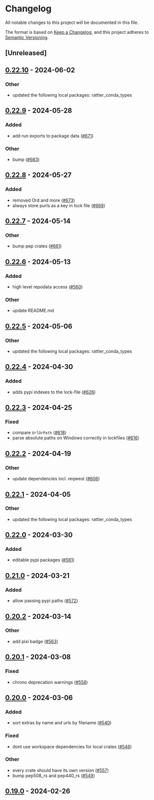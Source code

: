 # Changelog
All notable changes to this project will be documented in this file.

The format is based on [Keep a Changelog](https://keepachangelog.com/en/1.0.0/),
and this project adheres to [Semantic Versioning](https://semver.org/spec/v2.0.0.html).

## [Unreleased]

## [0.22.10](https://github.com/mamba-org/rattler/compare/rattler_lock-v0.22.9...rattler_lock-v0.22.10) - 2024-06-02

### Other
- updated the following local packages: rattler_conda_types

## [0.22.9](https://github.com/mamba-org/rattler/compare/rattler_lock-v0.22.8...rattler_lock-v0.22.9) - 2024-05-28

### Added
- add run exports to package data ([#671](https://github.com/mamba-org/rattler/pull/671))

### Other
- bump ([#683](https://github.com/mamba-org/rattler/pull/683))

## [0.22.8](https://github.com/mamba-org/rattler/compare/rattler_lock-v0.22.7...rattler_lock-v0.22.8) - 2024-05-27

### Added
- removed Ord and more ([#673](https://github.com/mamba-org/rattler/pull/673))
- always store purls as a key in lock file ([#669](https://github.com/mamba-org/rattler/pull/669))

## [0.22.7](https://github.com/mamba-org/rattler/compare/rattler_lock-v0.22.6...rattler_lock-v0.22.7) - 2024-05-14

### Other
- bump pep crates ([#661](https://github.com/mamba-org/rattler/pull/661))

## [0.22.6](https://github.com/mamba-org/rattler/compare/rattler_lock-v0.22.5...rattler_lock-v0.22.6) - 2024-05-13

### Added
- high level repodata access ([#560](https://github.com/mamba-org/rattler/pull/560))

### Other
- update README.md

## [0.22.5](https://github.com/mamba-org/rattler/compare/rattler_lock-v0.22.4...rattler_lock-v0.22.5) - 2024-05-06

### Other
- updated the following local packages: rattler_conda_types

## [0.22.4](https://github.com/mamba-org/rattler/compare/rattler_lock-v0.22.3...rattler_lock-v0.22.4) - 2024-04-30

### Added
- adds pypi indexes to the lock-file ([#626](https://github.com/mamba-org/rattler/pull/626))

## [0.22.3](https://github.com/mamba-org/rattler/compare/rattler_lock-v0.22.2...rattler_lock-v0.22.3) - 2024-04-25

### Fixed
- compare `UrlOrPath` ([#618](https://github.com/mamba-org/rattler/pull/618))
- parse absolute paths on Windows correctly in lockfiles ([#616](https://github.com/mamba-org/rattler/pull/616))

## [0.22.2](https://github.com/mamba-org/rattler/compare/rattler_lock-v0.22.1...rattler_lock-v0.22.2) - 2024-04-19

### Other
- update dependencies incl. reqwest ([#606](https://github.com/mamba-org/rattler/pull/606))

## [0.22.1](https://github.com/baszalmstra/rattler/compare/rattler_lock-v0.22.0...rattler_lock-v0.22.1) - 2024-04-05

### Other
- updated the following local packages: rattler_conda_types

## [0.22.0](https://github.com/mamba-org/rattler/compare/rattler_lock-v0.21.0...rattler_lock-v0.22.0) - 2024-03-30

### Added
- editable pypi packages ([#581](https://github.com/mamba-org/rattler/pull/581))

## [0.21.0](https://github.com/mamba-org/rattler/compare/rattler_lock-v0.20.2...rattler_lock-v0.21.0) - 2024-03-21

### Added
- allow passing pypi paths ([#572](https://github.com/mamba-org/rattler/pull/572))

## [0.20.2](https://github.com/mamba-org/rattler/compare/rattler_lock-v0.20.1...rattler_lock-v0.20.2) - 2024-03-14

### Other
- add pixi badge ([#563](https://github.com/mamba-org/rattler/pull/563))

## [0.20.1](https://github.com/mamba-org/rattler/compare/rattler_lock-v0.20.0...rattler_lock-v0.20.1) - 2024-03-08

### Fixed
- chrono deprecation warnings ([#558](https://github.com/mamba-org/rattler/pull/558))

## [0.20.0](https://github.com/mamba-org/rattler/compare/rattler_lock-v0.19.0...rattler_lock-v0.20.0) - 2024-03-06

### Added
- sort extras by name and urls by filename ([#540](https://github.com/mamba-org/rattler/pull/540))

### Fixed
- dont use workspace dependencies for local crates ([#546](https://github.com/mamba-org/rattler/pull/546))

### Other
- every crate should have its own version ([#557](https://github.com/mamba-org/rattler/pull/557))
- bump pep508_rs and pep440_rs ([#549](https://github.com/mamba-org/rattler/pull/549))

## [0.19.0](https://github.com/baszalmstra/rattler/compare/rattler_lock-v0.18.0...rattler_lock-v0.19.0) - 2024-02-26
